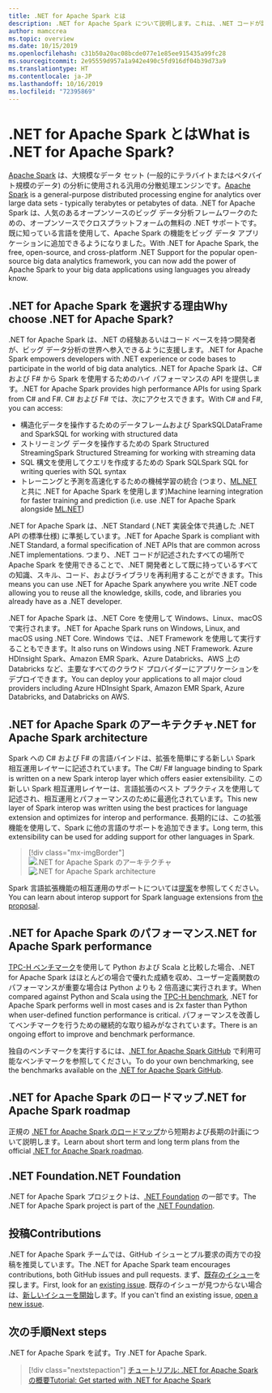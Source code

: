 ```yaml
---
title: .NET for Apache Spark とは
description: .NET for Apache Spark について説明します。これは、.NET コードが記述されたすべての場所で Spark を使用する、無料でオープンソースのクロスプラットフォームなビッグ データ分析フレームワークです。
author: mamccrea
ms.topic: overview
ms.date: 10/15/2019
ms.openlocfilehash: c31b50a20ac08bcde077e1e85ee915435a99fc28
ms.sourcegitcommit: 2e95559d957a1a942e490c5fd916df04b39d73a9
ms.translationtype: HT
ms.contentlocale: ja-JP
ms.lasthandoff: 10/16/2019
ms.locfileid: "72395869"
---
```

# <a name="what-is-net-for-apache-spark"></a><span data-ttu-id="83c2c-103">.NET for Apache Spark とは</span><span class="sxs-lookup"><span data-stu-id="83c2c-103">What is .NET for Apache Spark?</span></span>

<span data-ttu-id="83c2c-104">[Apache Spark](what-is-spark.md) は、大規模なデータ セット (一般的にテラバイトまたはペタバイト規模のデータ) の分析に使用される汎用の分散処理エンジンです。</span><span class="sxs-lookup"><span data-stu-id="83c2c-104">[Apache Spark](what-is-spark.md) is a general-purpose distributed processing engine for analytics over large data sets - typically terabytes or petabytes of data.</span></span> <span data-ttu-id="83c2c-105">.NET for Apache Spark は、人気のあるオープンソースのビッグ データ分析フレームワークのための、オープンソースでクロスプラットフォームの無料の .NET サポートです。既に知っている言語を使用して、Apache Spark の機能をビッグ データ アプリケーションに追加できるようになりました。</span><span class="sxs-lookup"><span data-stu-id="83c2c-105">With .NET for Apache Spark, the free, open-source, and cross-platform .NET Support for the popular open-source big data analytics framework, you can now add the power of Apache Spark to your big data applications using languages you already know.</span></span>

## <a name="why-choose-net-for-apache-spark"></a><span data-ttu-id="83c2c-106">.NET for Apache Spark を選択する理由</span><span class="sxs-lookup"><span data-stu-id="83c2c-106">Why choose .NET for Apache Spark?</span></span>

<span data-ttu-id="83c2c-107">.NET for Apache Spark は、.NET の経験あるいはコード ベースを持つ開発者が、ビッグ データ分析の世界へ参入できるように支援します。</span><span class="sxs-lookup"><span data-stu-id="83c2c-107">.NET for Apache Spark empowers developers with .NET experience or code bases to participate in the world of big data analytics.</span></span> <span data-ttu-id="83c2c-108">.NET for Apache Spark は、C# および F# から Spark を使用するためのハイ パフォーマンスの API を提供します。</span><span class="sxs-lookup"><span data-stu-id="83c2c-108">.NET for Apache Spark provides high performance APIs for using Spark from C# and F#.</span></span> <span data-ttu-id="83c2c-109">C# および F# では、次にアクセスできます。</span><span class="sxs-lookup"><span data-stu-id="83c2c-109">With C# and F#, you can access:</span></span>

* <span data-ttu-id="83c2c-110">構造化データを操作するためのデータフレームおよび SparkSQL</span><span class="sxs-lookup"><span data-stu-id="83c2c-110">DataFrame and SparkSQL for working with structured data</span></span>
* <span data-ttu-id="83c2c-111">ストリーミング データを操作するための Spark Structured Streaming</span><span class="sxs-lookup"><span data-stu-id="83c2c-111">Spark Structured Streaming for working with streaming data</span></span>
* <span data-ttu-id="83c2c-112">SQL 構文を使用してクエリを作成するための Spark SQL</span><span class="sxs-lookup"><span data-stu-id="83c2c-112">Spark SQL for writing queries with SQL syntax</span></span>
* <span data-ttu-id="83c2c-113">トレーニングと予測を高速化するための機械学習の統合 (つまり、[ML.NET](http://dot.net/ml) と共に .NET for Apache Spark を使用します)</span><span class="sxs-lookup"><span data-stu-id="83c2c-113">Machine learning integration for faster training and prediction (i.e. use .NET for Apache Spark alongside [ML.NET](http://dot.net/ml))</span></span>

<span data-ttu-id="83c2c-114">.NET for Apache Spark は、.NET Standard (.NET 実装全体で共通した .NET API の標準仕様) に準拠しています。</span><span class="sxs-lookup"><span data-stu-id="83c2c-114">.NET for Apache Spark is compliant with .NET Standard, a formal specification of .NET APIs that are common across .NET implementations.</span></span> <span data-ttu-id="83c2c-115">つまり、.NET コードが記述されたすべての場所で Apache Spark を使用できることで、.NET 開発者として既に持っているすべての知識、スキル、コード、およびライブラリを再利用することができます。</span><span class="sxs-lookup"><span data-stu-id="83c2c-115">This means you can use .NET for Apache Spark anywhere you write .NET code allowing you to reuse all the knowledge, skills, code, and libraries you already have as a .NET developer.</span></span>

<span data-ttu-id="83c2c-116">.NET for Apache Spark は、.NET Core を使用して Windows、Linux、macOS で実行されます。</span><span class="sxs-lookup"><span data-stu-id="83c2c-116">.NET for Apache Spark runs on Windows, Linux, and macOS using .NET Core.</span></span> <span data-ttu-id="83c2c-117">Windows では、.NET Framework を使用して実行することもできます。</span><span class="sxs-lookup"><span data-stu-id="83c2c-117">It also runs on Windows using .NET Framework.</span></span> <span data-ttu-id="83c2c-118">Azure HDInsight Spark、Amazon EMR Spark、Azure Databricks、AWS 上の Databricks など、主要なすべてのクラウド プロバイダーにアプリケーションをデプロイできます。</span><span class="sxs-lookup"><span data-stu-id="83c2c-118">You can deploy your applications to all major cloud providers including Azure HDInsight Spark, Amazon EMR Spark, Azure Databricks, and Databricks on AWS.</span></span>

## <a name="net-for-apache-spark-architecture"></a><span data-ttu-id="83c2c-119">.NET for Apache Spark のアーキテクチャ</span><span class="sxs-lookup"><span data-stu-id="83c2c-119">.NET for Apache Spark architecture</span></span>

<span data-ttu-id="83c2c-120">Spark への C# および F# の言語バインドは、拡張を簡単にする新しい Spark 相互運用レイヤーに記述されています。</span><span class="sxs-lookup"><span data-stu-id="83c2c-120">The C#/ F# language binding to Spark is written on a new Spark interop layer which offers easier extensibility.</span></span> <span data-ttu-id="83c2c-121">この新しい Spark 相互運用レイヤーは、言語拡張のベスト プラクティスを使用して記述され、相互運用とパフォーマンスのために最適化されています。</span><span class="sxs-lookup"><span data-stu-id="83c2c-121">This new layer of Spark interop was written using the best practices for language extension and optimizes for interop and performance.</span></span> <span data-ttu-id="83c2c-122">長期的には、この拡張機能を使用して、Spark に他の言語のサポートを追加できます。</span><span class="sxs-lookup"><span data-stu-id="83c2c-122">Long term, this extensibility can be used for adding support for other languages in Spark.</span></span>

> [!div class="mx-imgBorder"]
> <span data-ttu-id="83c2c-123">![.NET for Apache Spark のアーキテクチャ](media/dotnet-spark-architecture.png)</span><span class="sxs-lookup"><span data-stu-id="83c2c-123">![.NET for Apache Spark architecture](media/dotnet-spark-architecture.png)</span></span>

<span data-ttu-id="83c2c-124">Spark 言語拡張機能の相互運用のサポートについては[提案](https://issues.apache.org/jira/browse/SPARK-26257)を参照してください。</span><span class="sxs-lookup"><span data-stu-id="83c2c-124">You can learn about interop support for Spark language extensions from [the proposal](https://issues.apache.org/jira/browse/SPARK-26257).</span></span>

## <a name="net-for-apache-spark-performance"></a><span data-ttu-id="83c2c-125">.NET for Apache Spark のパフォーマンス</span><span class="sxs-lookup"><span data-stu-id="83c2c-125">.NET for Apache Spark performance</span></span>

<span data-ttu-id="83c2c-126">[TPC-H ベンチマーク](http://www.tpc.org/tpch/)を使用して Python および Scala と比較した場合、.NET for Apache Spark はほとんどの場合で優れた成績を収め、ユーザー定義関数のパフォーマンスが重要な場合は Python よりも 2 倍高速に実行されます。</span><span class="sxs-lookup"><span data-stu-id="83c2c-126">When compared against Python and Scala using the [TPC-H benchmark](http://www.tpc.org/tpch/), .NET for Apache Spark performs well in most cases and is 2x faster than Python when user-defined function performance is critical.</span></span> <span data-ttu-id="83c2c-127">パフォーマンスを改善してベンチマークを行うための継続的な取り組みがなされています。</span><span class="sxs-lookup"><span data-stu-id="83c2c-127">There is an ongoing effort to improve and benchmark performance.</span></span> 

<span data-ttu-id="83c2c-128">独自のベンチマークを実行するには、[.NET for Apache Spark GitHub](https://github.com/dotnet/spark/tree/master/benchmark) で利用可能なベンチマークを参照してください。</span><span class="sxs-lookup"><span data-stu-id="83c2c-128">To do your own benchmarking, see the benchmarks available on the [.NET for Apache Spark GitHub](https://github.com/dotnet/spark/tree/master/benchmark).</span></span>

## <a name="net-for-apache-spark-roadmap"></a><span data-ttu-id="83c2c-129">.NET for Apache Spark のロードマップ</span><span class="sxs-lookup"><span data-stu-id="83c2c-129">.NET for Apache Spark roadmap</span></span>

<span data-ttu-id="83c2c-130">正規の [.NET for Apache Spark のロードマップ](https://github.com/dotnet/spark/blob/master/ROADMAP.md)から短期および長期の計画について説明します。</span><span class="sxs-lookup"><span data-stu-id="83c2c-130">Learn about short term and long term plans from the official [.NET for Apache Spark roadmap](https://github.com/dotnet/spark/blob/master/ROADMAP.md).</span></span>

## <a name="net-foundation"></a><span data-ttu-id="83c2c-131">.NET Foundation</span><span class="sxs-lookup"><span data-stu-id="83c2c-131">.NET Foundation</span></span>

<span data-ttu-id="83c2c-132">.NET for Apache Spark プロジェクトは、[.NET Foundation](https://www.dotnetfoundation.org/) の一部です。</span><span class="sxs-lookup"><span data-stu-id="83c2c-132">The .NET for Apache Spark project is part of the [.NET Foundation](https://www.dotnetfoundation.org/).</span></span>

## <a name="contributions"></a><span data-ttu-id="83c2c-133">投稿</span><span class="sxs-lookup"><span data-stu-id="83c2c-133">Contributions</span></span>

<span data-ttu-id="83c2c-134">.NET for Apache Spark チームでは、GitHub イシューとプル要求の両方での投稿を推奨しています。</span><span class="sxs-lookup"><span data-stu-id="83c2c-134">The .NET for Apache Spark team encourages contributions, both GitHub issues and pull requests.</span></span> <span data-ttu-id="83c2c-135">まず、[既存のイシュー](https://github.com/dotnet/spark/issues)を探します。</span><span class="sxs-lookup"><span data-stu-id="83c2c-135">First, look for an [existing issue](https://github.com/dotnet/spark/issues).</span></span> <span data-ttu-id="83c2c-136">既存のイシューが見つからない場合は、[新しいイシューを開始](https://github.com/dotnet/spark/issues?utf8=%E2%9C%93&q=is%3Aissue+is%3Aopen+)します。</span><span class="sxs-lookup"><span data-stu-id="83c2c-136">If you can't find an existing issue, [open a new issue](https://github.com/dotnet/spark/issues?utf8=%E2%9C%93&q=is%3Aissue+is%3Aopen+).</span></span>

## <a name="next-steps"></a><span data-ttu-id="83c2c-137">次の手順</span><span class="sxs-lookup"><span data-stu-id="83c2c-137">Next steps</span></span>

<span data-ttu-id="83c2c-138">.NET for Apache Spark を試す。</span><span class="sxs-lookup"><span data-stu-id="83c2c-138">Try .NET for Apache Spark.</span></span>
> [!div class="nextstepaction"]
> [<span data-ttu-id="83c2c-139">チュートリアル: .NET for Apache Spark の概要</span><span class="sxs-lookup"><span data-stu-id="83c2c-139">Tutorial: Get started with .NET for Apache Spark</span></span>](./tutorials/get-started.md)
